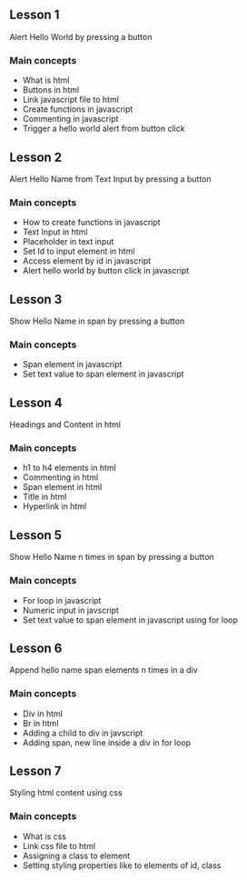 ## Lesson 1
Alert Hello World by pressing a button
### Main concepts
* What is html
* Buttons in html
* Link javascript file to html
* Create functions in javascript
* Commenting in javascript
* Trigger a hello world alert from button click

## Lesson 2
Alert Hello Name from Text Input by pressing a button
### Main concepts
* How to create functions in javascript
* Text Input in html
* Placeholder in text input
* Set Id to input element in html
* Access element by id in javascript
* Alert hello world by button click in javascript

## Lesson 3
Show Hello Name in span by pressing a button
### Main concepts
* Span element in javascript
* Set text value to span element in javascript

## Lesson 4
Headings and Content in html
### Main concepts
* h1 to h4 elements in html
* Commenting in html
* Span element in html
* Title in html
* Hyperlink in html

## Lesson 5
Show Hello Name n times in span by pressing a button
### Main concepts
* For loop in javascript
* Numeric input in javscript
* Set text value to span element in javascript using for loop

## Lesson 6
Append hello name span elements n times in a div
### Main concepts
* Div in html
* Br in html
* Adding a child to div in javscript
* Adding span, new line inside a div in for loop

## Lesson 7
Styling html content using css
### Main concepts
* What is css
* Link css file to html
* Assigning a class to element
* Setting styling properties like to elements of id, class